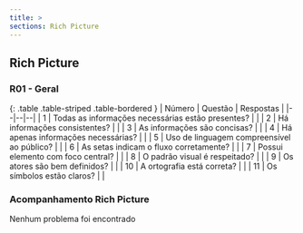 ```yaml
---
title: >
sections: Rich Picture
---
```


<h2 id="rich-picture" class="section-title">Rich Picture</h2>

### R01 - Geral

<div class="table-responsive">

{: .table .table-striped .table-bordered }
| Número | Questão | Respostas |
|--|--|--|
| 1 | Todas as informações necessárias estão presentes? |  <i class="fa fa-check fa-lg" style="color: #089969"></i> |
| 2 | Há informações consistentes? | <i class="fa fa-check fa-lg" style="color: #089969"></i> |
| 3 | As informações são concisas? |  <i class="fa fa-check fa-lg" style="color: #089969"></i> |
| 4 | Há apenas informações necessárias? |  <i class="fa fa-check fa-lg" style="color: #089969"></i> |
| 5 | Uso de linguagem compreensível ao público? |  <i class="fa fa-check fa-lg" style="color: #089969"></i> |
| 6 | As setas indicam o fluxo corretamente? |  <i class="fa fa-check fa-lg" style="color: #089969"></i> |
| 7 | Possui elemento com foco central? |  <i class="fa fa-check fa-lg" style="color: #089969"></i> |
| 8 | O padrão visual é respeitado? |  <i class="fa fa-check fa-lg" style="color: #089969"></i> |
| 9 | Os atores são bem definidos? |  <i class="fa fa-check fa-lg" style="color: #089969"></i> |
| 10 | A ortografia está correta? |  <i class="fa fa-check fa-lg" style="color: #089969"></i> |
| 11 | Os símbolos estão claros? |  <i class="fa fa-check fa-lg" style="color: #089969"></i> |


</div>

### Acompanhamento Rich Picture

Nenhum problema foi encontrado